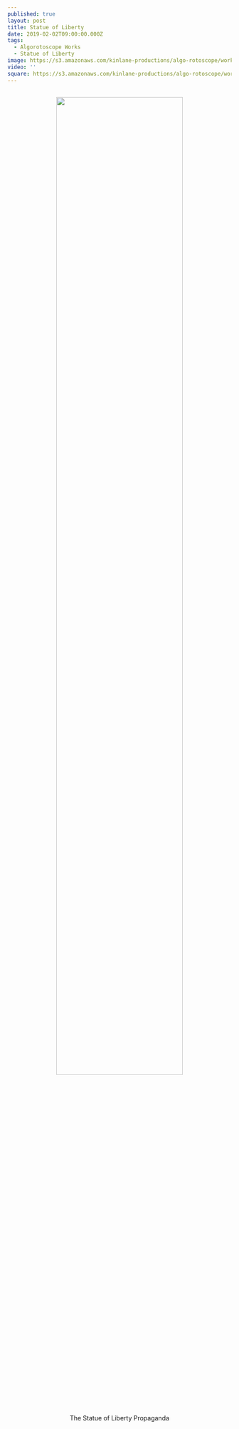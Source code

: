 ```yaml
---
published: true
layout: post
title: Statue of Liberty
date: 2019-02-02T09:00:00.000Z
tags:
  - Algorotoscope Works
  - Statue of Liberty
image: https://s3.amazonaws.com/kinlane-productions/algo-rotoscope/working/statueofliberty_propaganda_leaflets.jpg
video: ''
square: https://s3.amazonaws.com/kinlane-productions/algo-rotoscope/working/statueofliberty_propaganda_leaflets-square.jpg
---
```

<p align="center"><img src="{{ page.image }}" width="75%" style="padding: 15px;" /></p>
<center>The Statue of Liberty Propaganda</center>
